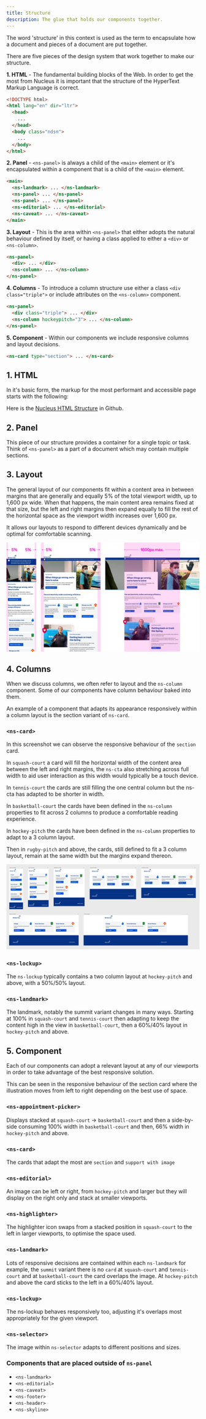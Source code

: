 ```yaml
---
title: Structure
description: The glue that holds our components together.
---
```


The word 'structure' in this context is used as the term to encapsulate how a document and pieces of a document are put together.

There are five pieces of the design system that work together to make our structure.

**1. HTML** - The fundamental building blocks of the Web. In order to get the most from Nucleus it is important that the structure of the HyperText Markup Language is correct.

```html
<!DOCTYPE html>
<html lang="en" dir="ltr">
  <head>
    ...
  </head>
  <body class="ndsn">
    ...
  </body>
</html>
```

**2. Panel** - `<ns-panel>` is always a child of the `<main>` element or it's encapsulated within a component that is a child of the `<main>` element.

```html
<main>
  <ns-landmark> ... </ns-landmark>
  <ns-panel> ... </ns-panel>
  <ns-panel> ... </ns-panel>
  <ns-editorial> ... </ns-editorial>
  <ns-caveat> ... </ns-caveat>
</main>
```

**3. Layout** - This is the area within `<ns-panel>` that either adopts the natural behaviour defined by itself, or having a class applied to either a `<div>` or `<ns-column>`.

```html
<ns-panel>
  <div> ... </div>
  <ns-column> ... </ns-column>
</ns-panel>
```

**4. Columns** - To introduce a column structure use either a class `<div class="triple">` or include attributes on the `<ns-column>` component.

```html
<ns-panel>
  <div class="triple"> ... </div>
  <ns-column hockeypitch="3"> ... </ns-column>
</ns-panel>
```

**5. Component** - Within our components we include responsive columns and layout decisions.

```html
<ns-card type="section"> ... </ns-card>
```

## 1. HTML

In it's basic form, the markup for the most performant and accessible page starts with the following:

Here is the [Nucleus HTML Structure](https://github.com/ConnectedHomes/nucleus/issues/1055#issue-555478278) in Github.

## 2. Panel

This piece of our structure provides a container for a single topic or task. Think of `<ns-panel>` as a part of a document which may contain multiple sections.

## 3. Layout

The general layout of our components fit within a content area in between margins that are generally and equally 5% of the total viewport width, up to 1,600 px wide. When that happens, the main content area remains fixed at that size, but the left and right margins then expand equally to fill the rest of the horizontal space as the viewport width increases over 1,600 px.

It allows our layouts to respond to different devices dynamically and be optimal for comfortable scanning.

![5 percent margins up to a 1600 pixel maximum content width](images/structure/layout.webp)

## 4. Columns

When we discuss columns, we often refer to layout and the `ns-column` component. Some of our components have column behaviour baked into them.

An example of a component that adapts its appearance responsively within a column layout is the section variant of `ns-card`.

### `<ns-card>`

In this screenshot we can observe the responsive behaviour of the `section` card.

In `squash-court` a card will fill the horizontal width of the content area between the left and right margins, the `ns-cta` also stretching across full width to aid user interaction as this width would typically be a touch device.

In `tennis-court` the cards are still filling the one central column but the ns-cta has adapted to be shorter in width.

In `basketball-court` the cards have been defined in the `ns-column` properties to fit across 2 columns to produce a comfortable reading experience.

In `hockey-pitch` the cards have been defined in the `ns-column` properties to adapt to a 3 column layout.

Then in `rugby-pitch` and above, the cards, still defined to fit a 3 column layout, remain at the same width but the margins expand thereon.

![section-card](images/structure/ns-card-viewports.webp)

### `<ns-lockup>`

The `ns-lockup` typically contains a two column layout at `hockey-pitch` and above, with a 50%/50% layout.

### `<ns-landmark>`

The landmark, notably the summit variant changes in many ways. Starting at 100% in `squash-court` and `tennis-court` then adapting to keep the content high in the view in `basketball-court`, then a 60%/40% layout in `hockey-pitch` and above.

## 5. Component

Each of our components can adopt a relevant layout at any of our viewports in order to take advantage of the best responsive solution.

This can be seen in the responsive behaviour of the section card where the illustration moves from left to right depending on the best use of space.


### `<ns-appointment-picker>`

Displays stacked at `squash-court` -> `basketball-court` and then a side-by-side consuming 100% width in `basketball-court` and then, 66% width in `hockey-pitch` and above.

### `<ns-card>`

The cards that adapt the most are `section` and `support with image`

### `<ns-editorial>`

An image can be left or right, from `hockey-pitch` and larger but they will display on the right only and stack at smaller viewports.

### `<ns-highlighter>`

The highlighter icon swaps from a stacked position in `squash-court` to the left in larger viewports, to optimise the space used.

### `<ns-landmark>`

Lots of responsive decisions are contained within each `ns-landmark` for example, the `summit` variant there is no `card` at `squash-court` and `tennis-court` and at `basketball-court` the card overlaps the image. At `hockey-pitch` and above the card sticks to the left in a 60%/40% layout.

### `<ns-lockup>`

The ns-lockup behaves responsively too, adjusting it's overlaps most appropriately for the given viewport.

### `<ns-selector>`

The image within `ns-selector` adapts to different positions and sizes.

### Components that are placed outside of `ns-panel`

- `<ns-landmark>`
- `<ns-editorial>`
- `<ns-caveat>`
- `<ns-footer>`
- `<ns-header>`
- `<ns-skyline>`

<!--Removed 'Functional vs Promotional' paragraph due to references to deprecated terms for widths - slim, norm, wide. If such distinction is still required, we can look to add this here.-->